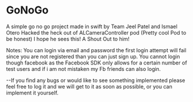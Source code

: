# GoNoGo


A simple go no go project made in swift 
by Team Jeel Patel and Ismael Otero
Hacked the heck out of ALCameraController pod (Pretty cool Pod to be honest) 
I hope he sees this! A Shout Out to him! 

Notes:
You can login via email and password the first login attempt will fail since you are not registered than you can just sign up.
You cannot login though facebook as the Facebook SDK only allows for a certain number of test users and if i am not mistaken my Fb friends can also login.

--If you find any bugs or would like to see something implemented please feel free to log it and we will get to it as soon as possible, or you can implement it yourself.
